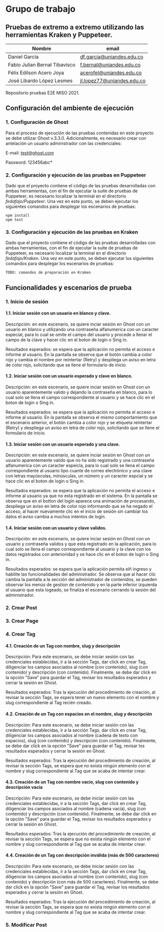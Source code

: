 # Grupo de trabajo

## Pruebas de extremo a extremo utilizando las herramientas Kraken y Puppeteer.

| Nombre                        | email                      |
| ----------------------------- | -------------------------- |
| Daniel García                 | df.garcia@uniandes.edu.co  |
| Fabio Julian Bernal Tibavisco | f.bernal@uniandes.edu.co   |
| Félix Edilson Acero Joya      | acerofel@uniandes.edu.co   |
| José Libardo López Lesmes     | jl.lopez77@uniandes.edu.co |

Repositorio pruebas E2E MISO 2021.

## Configuración del ambiente de ejecución

### 1. Configuración de Ghost

Para el proceso de ejecución de las pruebas contenidas en este proyecto se debe utilizar Ghost v.3.3.0. Adicionalmente, es necesario crear con antelación un usuario administrador con las credenciales:

E-mail: test@ghost.com

Password: 123456abc*

### 2. Configuración y ejecución de las pruebas en Puppeteer

Dado que el proyecto contiene el código de las pruebas desarrolladas con ambas herramientas, con el fin de ejecutar la suite de pruebas de Puppeteer, es necesario localizar la terminal en el directorio *fedafajo/Puppeteer*. Una vez en este punto, se deben ejecutar los siguientes comandos para desplegar los escenarios de pruebas: 

```
npm install
npm test
```

### 3. Configuración y ejecución de las pruebas en Kraken

Dado que el proyecto contiene el código de las pruebas desarrolladas con ambas herramientas, con el fin de ejecutar la suite de pruebas de Puppeteer, es necesario localizar la terminal en el directorio *fedafajo/Kraken*. Una vez en este punto, se deben ejecutar los siguientes comandos para desplegar los escenarios de pruebas:

```
TODO: comandos de preparación en Kraken
```

## Funcionalidades y escenarios de prueba

### 1. Inicio de sesión

#### 1.1. Iniciar sesión con un usuario en blanco y clave.

Descripción: en este escenario, se quiere inciar sesión en Ghost con un usuario en blanco y utilizando una contraseña alfanumerica con un caracter especial, para lo cual se omite el campo del usuario y procede a llenar el campo de la clave y hacer clic en el boton de login o Sing in.
 
Resultados esperados: se espera que la aplicación no permita el acceso e informe al usuario. En la pantalla se observa que el botón cambia a color rojo y cambia el nombre por reintertar (Retry) y despliega un aviso en letra de color rojo, solicitando que se llene el formulario de inicio.

#### 1.2. Iniciar sesión con un usuario esperado y clave en blanco.

Descripción: en este escenario, se quiere inciar sesión en Ghost con un usuario aparentemente valido y dejando la contraseña en blanco, para lo cual solo se llena el campo correspondiente al usuario y se hace clic en el boton de login o Sing in.
 
Resultados esperados: se espera que la aplicación no permita el acceso e informe al usuario. En la pantalla se observa el mismo comportamiento que el escenario anterior, el botón cambia a color rojo y se etiqueta reintertar (Retry) y despliega un aviso en letra de color rojo, solicitando que se llene el formulario de inicio.

#### 1.3. Iniciar sesión con un usuario esperado y una clave.

Descripción: en este escenario, se quiere inciar sesión en Ghost con un usuario aparentemente valido que no ha sido registrado y una contraseña alfanumerica con un caracter espeicla, para lo cual solo se llena el campo correspondiente al usuario tipo cuante de correo electrónico y una clave con letras mayúsculas, minúsculas, un número y un caracter espcial y se hace clic en el boton de login o Sing in.
 
Resultados esperados: se espera que la aplicación no permita el acceso e informe al usuario ya que no esta registrado en el sistema. En la pantalla se observa que en el botton del login aparece una animación de procesando, despliega un aviso en letra de color rojo informando que se ha negado el acceso, al hacer nuevamente clic en el inicio de sesión sin cambiar los datos el aviso cambia a muchos intentos de login.

#### 1.4. Iniciar sesión con un usuario y clave validos.

Descripción: en este escenario, se quiere inciar sesión en Ghost con un usuario y contraseña validos y que esta registrado en la aplicación, para lo cual solo se llena el campo correspondiente al usuario y la clave con los datos registrados con anterioridad y se hace clic en el boton de login o Sing in.
 
Resultados esperados: se espera que la aplicación permita elñ ingreso y habilite las funcionalidades del administrador. Se observa que al hacer clic cambia la pantalla a la sección del administrador de contenidos, se pueden observar los menús de gestion de contenido y en la parte inferior izquierda el usuario que esta logeado, se finaliza el escenario cerrando la sesión del administrador.


### 2. Crear Post

### 3. Crear Page

### 4. Crear Tag

#### 4.1. Creación de un Tag con nombre, slug y descripción

Descripción: Para este escenario, se debe iniciar sesión con las credenciales establecidas, ir a la sección Tags, dar click en crear Tag, diligenciar los campos asociados al nombre (con contenido), slug (con contenido) y descripción (con contenido). Finalmente, se debe dar click en la opción "Save" para guardar el Tag, revisar los resultados esperados y cerrar la sesión en Ghost.
 
Resultados esperados: Tras la ejecución del procedimiento de creación, al revisar la sección Tags, se espera tener un nuevo elemento con el nombre y slug correspondiente al Tag recién creado.

#### 4.2. Creación de un Tag con espacios en el nombre, slug y descripción

Descripción: Para este escenario, se debe iniciar sesión con las credenciales establecidas, ir a la sección Tags, dar click en crear Tag, diligenciar los campos asociados al nombre (cadena de texto con espacios), slug (con contenido) y descripción (con contenido). Finalmente, se debe dar click en la opción "Save" para guardar el Tag, revisar los resultados esperados y cerrar la sesión en Ghost.
 
Resultados esperados: Tras la ejecución del procedimiento de creación, al revisar la sección Tags, se espera que no exista ningún elemento con el nombre y slug correspondiente al Tag que se acaba de intentar crear.

#### 4.3. Creación de un Tag con nombre vacío, slug con contenido y descripción vacía

Descripción: Para este escenario, se debe iniciar sesión con las credenciales establecidas, ir a la sección Tags, dar click en crear Tag, diligenciar los campos asociados al nombre (cadena vacía), slug (con contenido) y descripción (con contenido). Finalmente, se debe dar click en la opción "Save" para guardar el Tag, revisar los resultados esperados y cerrar la sesión en Ghost.
 
Resultados esperados: Tras la ejecución del procedimiento de creación, al revisar la sección Tags, se espera que no exista ningún elemento con el nombre y slug correspondiente al Tag que se acaba de intentar crear.

#### 4.4. Creación de un Tag con descripción inválida (más de 500 caracteres)

Descripción: Para este escenario, se debe iniciar sesión con las credenciales establecidas, ir a la sección Tags, dar click en crear Tag, diligenciar los campos asociados al nombre (con contenido), slug (con contenido) y descripción (con más de 500 caracteres). Finalmente, se debe dar click en la opción "Save" para guardar el Tag, revisar los resultados esperados y cerrar la sesión en Ghost.
 
Resultados esperados: Tras la ejecución del procedimiento de creación, al revisar la sección Tags, se espera que no exista ningún elemento con el nombre y slug correspondiente al Tag que se acaba de intentar crear.

### 5. Modificar Post
